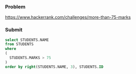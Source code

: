 ### Problem
https://www.hackerrank.com/challenges/more-than-75-marks
### Submit
```sql
select STUDENTS.NAME
from STUDENTS
where
(
  STUDENTS.MARKS > 75
)
order by right(STUDENTS.NAME, 3), STUDENTS.ID
```
